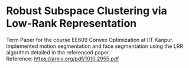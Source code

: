 # Robust Subspace Clustering via Low-Rank Representation
Term Paper for the course EE609 Convex Optimization at IIT Kanpur.  
Implemented motion segmentation and face segmentation using the LRR  algorithm detailed in the referenced paper.  
Reference: https://arxiv.org/pdf/1010.2955.pdf

